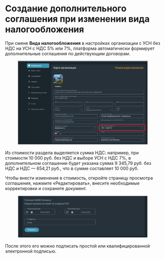 # Создание дополнительного соглашения при изменении вида налогообложения

При смене **Вида налогообложения** в настройках организации с УСН без НДС на УСН с НДС 5% или 7%, платформа автоматически формирует дополнительные соглашения по действующим договорам.

<figure><img src="../gitbook/assets/image (1908).png" alt=""><figcaption></figcaption></figure>

Из стоимости раздела выделяется сумма НДС: например, при стоимости 10 000 руб. без НДС и выборе УСН с НДС 7%, в дополнительном соглашении будет указана сумма 9 345,79 руб. без НДС и НДС — 654,21 руб., что в сумме составляет 10 000 руб.

Чтобы внести изменения в стоимость, откройте страницу просмотра соглашения, нажмите «Редактировать», внесите необходимые корректировки и сохраните документ.&#x20;

<figure><img src="../gitbook/assets/image (1909).png" alt=""><figcaption></figcaption></figure>

После этого его можно подписать простой или квалифицированной электронной подписью.
